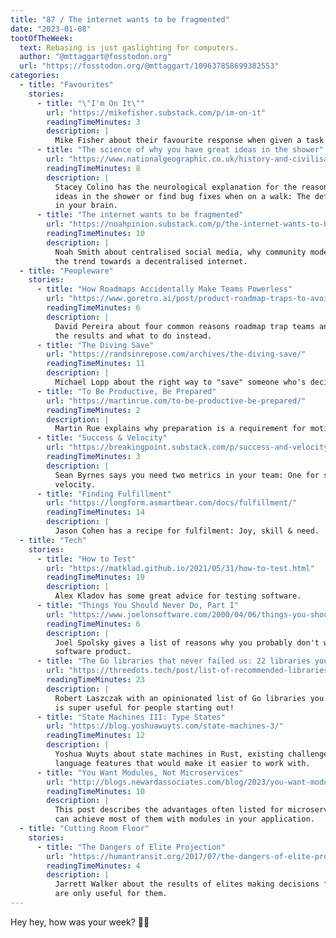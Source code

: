 ```yaml
---
title: "87 / The internet wants to be fragmented"
date: "2023-01-08"
tootOfTheWeek:
  text: Rebasing is just gaslighting for computers.  
  author: "@mttaggart@fosstodon.org"
  url: "https://fosstodon.org/@mttaggart/109637858699382553"
categories:
  - title: "Favourites"
    stories:
      - title: "\"I'm On It\""
        url: "https://mikefisher.substack.com/p/im-on-it"
        readingTimeMinutes: 3
        description: |
          Mike Fisher about their favourite response when given a task.
      - title: "The science of why you have great ideas in the shower"
        url: "https://www.nationalgeographic.co.uk/history-and-civilisation/2022/08/the-science-of-why-you-have-great-ideas-in-the-shower"
        readingTimeMinutes: 8
        description: |
          Stacey Colino has the neurological explanation for the reasons you get great
          ideas in the shower or find bug fixes when on a walk: The default mode network
          in your brain.
      - title: "The internet wants to be fragmented"
        url: "https://noahpinion.substack.com/p/the-internet-wants-to-be-fragmented"
        readingTimeMinutes: 10
        description: |
          Noah Smith about centralised social media, why community moderation works and
          the trend towards a decentralised internet.
  - title: "Peopleware"
    stories:
      - title: "How Roadmaps Accidentally Make Teams Powerless"
        url: "https://www.goretro.ai/post/product-roadmap-traps-to-avoid"
        readingTimeMinutes: 6
        description: |
          David Pereira about four common reasons roadmap trap teams and negatively impact
          the results and what to do instead.
      - title: "The Diving Save"
        url: "https://randsinrepose.com/archives/the-diving-save/"
        readingTimeMinutes: 11
        description: |
          Michael Lopp about the right way to "save" someone who's decided to quit.
      - title: "To Be Productive, Be Prepared"
        url: "https://martinrue.com/to-be-productive-be-prepared/"
        readingTimeMinutes: 2
        description: |
          Martin Rue explains why preparation is a requirement for motivation.
      - title: "Success & Velocity"
        url: "https://breakingpoint.substack.com/p/success-and-velocity"
        readingTimeMinutes: 3
        description: |
          Sean Byrnes says you need two metrics in your team: One for success and one for
          velocity.
      - title: "Finding Fulfillment"
        url: "https://longform.asmartbear.com/docs/fulfillment/"
        readingTimeMinutes: 14
        description: |
          Jason Cohen has a recipe for fulfilment: Joy, skill & need.
  - title: "Tech"
    stories:
      - title: "How to Test"
        url: "https://matklad.github.io/2021/05/31/how-to-test.html"
        readingTimeMinutes: 19
        description: |
          Alex Kladov has some great advice for testing software.
      - title: "Things You Should Never Do, Part I"
        url: "https://www.joelonsoftware.com/2000/04/06/things-you-should-never-do-part-i/"
        readingTimeMinutes: 6
        description: |
          Joel Spolsky gives a list of reasons why you probably don't want to rewrite your
          software product.
      - title: "The Go libraries that never failed us: 22 libraries you need to know"
        url: "https://threedots.tech/post/list-of-recommended-libraries/"
        readingTimeMinutes: 23
        description: |
          Robert Laszczak with an opinionated list of Go libraries you might need — this
          is super useful for people starting out!
      - title: "State Machines III: Type States"
        url: "https://blog.yoshuawuyts.com/state-machines-3/"
        readingTimeMinutes: 12
        description: |
          Yoshua Wuyts about state machines in Rust, existing challenges and possible
          language features that would make it easier to work with.
      - title: "You Want Modules, Not Microservices"
        url: "http://blogs.newardassociates.com/blog/2023/you-want-modules-not-microservices.html"
        readingTimeMinutes: 10
        description: |
          This post describes the advantages often listed for microservices and why you
          can achieve most of them with modules in your application.
  - title: "Cutting Room Floor"
    stories:
      - title: "The Dangers of Elite Projection"
        url: "https://humantransit.org/2017/07/the-dangers-of-elite-projection.html"
        readingTimeMinutes: 4
        description: |
          Jarrett Walker about the results of elites making decisions for many people that
          are only useful for them.
---
```


Hey hey, how was your week? ✌🏻
